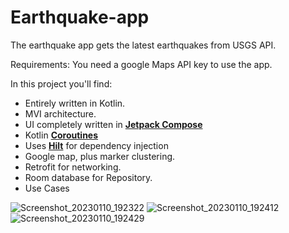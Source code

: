 # Earthquake-app

The earthquake app gets the latest earthquakes from USGS API.

Requirements: You need a google Maps API key to use the app.


In this project you'll find:

* Entirely written in Kotlin.
* MVI architecture. 
* UI completely written in **[Jetpack Compose](https://developer.android.com/jetpack/compose)**
* Kotlin **[Coroutines](https://kotlinlang.org/docs/reference/coroutines-overview.html)**
* Uses **[Hilt](https://dagger.dev/hilt/)** for dependency injection
* Google map, plus marker clustering.
* Retrofit for networking.
* Room database for Repository.
* Use Cases


![Screenshot_20230110_192322](https://user-images.githubusercontent.com/18060023/211604809-7166123e-0e2a-44b7-bb9a-1613b372252c.png)
![Screenshot_20230110_192412](https://user-images.githubusercontent.com/18060023/211604824-73bae2d7-dd33-48fc-83c3-72f5129dd839.png)
![Screenshot_20230110_192429](https://user-images.githubusercontent.com/18060023/211604834-03cd9fc1-8131-4c35-b97a-00674b9e63cb.png)

